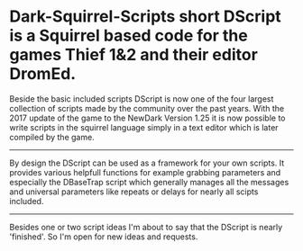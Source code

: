 # Dark-Squirrel-Scripts short DScript is a Squirrel based code for the games Thief 1&2 and their editor DromEd.

Beside the basic included scripts DScript is now one of the four largest collection of scripts made by the community over the past years.
With the 2017 update of the game to the NewDark Version 1.25 it is now possible to write scripts in the squirrel language simply in a text editor which is later compiled by the game.

____________________________________________________________________________________________

By design the DScript can be used as a framework for your own scripts. It provides various helpfull functions for example grabbing parameters and especially the DBaseTrap script which generally manages all the messages and universal parameters like repeats or delays for nearly all scipts included.

________________

Besides one or two  script ideas I'm about to say that the DScript is nearly 'finished'. So I'm open for new ideas and requests.
